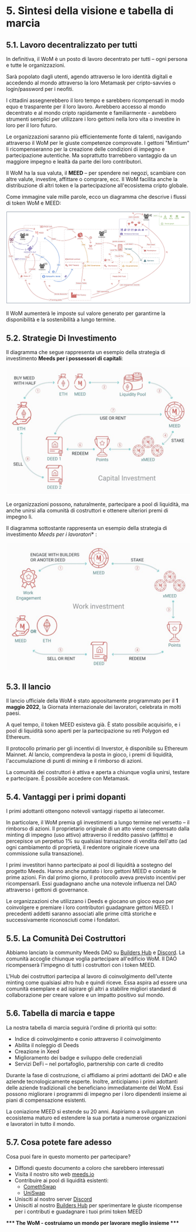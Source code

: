 # 5. Sintesi della visione e tabella di marcia

## 5.1. Lavoro decentralizzato per tutti

In definitiva, il WoM è un posto di lavoro decentrato per tutti – ogni persona e tutte le organizzazioni.

Sarà popolato dagli utenti, agendo attraverso le loro identità digitali e accedendo al mondo attraverso la loro Metamask per cripto-savvies o login/password per i neofiti.

I cittadini assegnerebbero il loro tempo e sarebbero ricompensati in modo equo e trasparente per il loro lavoro. Avrebbero accesso al mondo decentrato e al mondo cripto rapidamente e familiarmente - avrebbero strumenti semplici per utilizzare i loro gettoni nella loro vita o investire in loro per il loro futuro.

Le organizzazioni saranno più efficientemente fonte di talenti, navigando attraverso il WoM per le giuste competenze comprovate. I gettoni "Mintium" li ricompenseranno per la creazione delle condizioni di impegno e partecipazione autentiche. Ma soprattutto trarrebbero vantaggio da un maggiore impegno e lealtà da parte dei loro contributori.

Il WoM ha la sua valuta, il **MEED** – per spendere nei negozi, scambiare con altre valute, investire, affittare o comprare, ecc. Il WoM facilita anche la distribuzione di altri token e la partecipazione all'ecosistema cripto globale.

Come immagine vale mille parole, ecco un diagramma che descrive i flussi di token WoM e MEED:

![Flussi di WoM e Meeds](en/img/wom-flows.png)

Il WoM aumenterà le imposte sul valore generato per garantirne la disponibilità e la sostenibilità a lungo termine.


## 5.2. Strategie Di Investimento

Il diagramma che segue rappresenta un esempio della strategia di investimento **Meeds per i possessori di capitali**:

![Strategia di investimento di Meeds per i detentori di capitale](en/img/invest-capital.png)

Le organizzazioni possono, naturalmente, partecipare a pool di liquidità, ma anche unirsi alla comunità di costruttori e ottenere ulteriori premi di impegno lì.

Il diagramma sottostante rappresenta un esempio della strategia di investimento *Meeds per i lavoratori** :

![Strategia d'investimento di Meeds per i detentori di lavoro](en/img/invest-work.png)

## 5.3. Il lancio

Il lancio ufficiale della WoM è stato appositamente programmato per il **1 maggio 2022**, la Giornata internazionale dei lavoratori, celebrata in molti paesi.

A quel tempo, il token MEED esisteva già. È stato possibile acquisirlo, e i pool di liquidità sono aperti per la partecipazione su reti Polygon ed Ethereum.

Il protocollo primario per gli incentivi di Inverstor, è disponibile su Ethereum Mainnet. Al lancio, comprendeva la posta in gioco, i premi di liquidità, l'accumulazione di punti di mining e il rimborso di azioni.

La comunità dei costruttori è attiva e aperta a chiunque voglia unirsi, testare e partecipare. È possibile accedere con Metamask.

## 5.4. Vantaggi per i primi dopanti

I primi adottanti ottengono notevoli vantaggi rispetto ai latecomer.

In particolare, il WoM premia gli investimenti a lungo termine nel versetto – il rimborso di azioni. Il proprietario originale di un atto viene compensato dalla minting di impegno (uso attivo) attraverso il reddito passivo (affitto) e percepisce un perpetuo 1% su qualsiasi transazione di vendita dell'atto (ad ogni cambiamento di proprietà, il redentore originale riceve una commissione sulla transazione).

I primi investitori hanno partecipato ai pool di liquidità a sostegno del progetto Meeds. Hanno anche puntato i loro gettoni MEED e coniato le prime azioni. Fin dal primo giorno, il protocollo aveva previsto incentivi per ricompensarli. Essi guadagnano anche una notevole influenza nel DAO attraverso i gettoni di governance.

Le organizzazioni che utilizzano i Deeds e giocano un gioco equo per coinvolgere e premiare i loro contributori guadagnare gettoni MEED. I precedenti addetti saranno associati alle prime città storiche e successivamente riconosciuti come i fondatori.


## 5.5. La Comunità Dei Costruttori

Abbiamo lanciato la community Meeds DAO su [Builders Hub](builders.meeds.io) e [Discord](https://discord.com/invite/7d9Byf4Fz6). La comunità accoglie chiunque voglia partecipare all'edificio WoM. Il DAO ricompenserà l'impegno di tutti i costruttori con i token MEED.

L'Hub dei costruttori partecipa al lavoro di coinvolgimento dell'utente minting come qualsiasi altro hub e quindi riceve. Essa aspira ad essere una comunità esemplare e ad ispirare gli altri a stabilire migliori standard di collaborazione per creare valore e un impatto positivo sul mondo.

## 5.6. Tabella di marcia e tappe

La nostra tabella di marcia seguirà l'ordine di priorità qui sotto:

- Indice di coinvolgimento e conio attraverso il coinvolgimento
- Abilita il noleggio di Deeds
- Creazione in Xeed
- Miglioramento dei badge e sviluppo delle credenziali
- Servizi DeFi – nel portafoglio, partnership con carte di credito

Durante la fase di costruzione, ci affidiamo ai primi adottanti dei DAO e alle aziende tecnologicamente esperte. Inoltre, anticipiamo i primi adottanti delle aziende tradizionali che beneficiano immediatamente del WoM. Essi possono migliorare i programmi di impegno per i loro dipendenti insieme ai piani di compensazione esistenti.

La coniazione MEED si estende su 20 anni. Aspiriamo a sviluppare un ecosistema maturo ed estendere la sua portata a numerose organizzazioni e lavoratori in tutto il mondo.

## 5.7. Cosa potete fare adesso

Cosa puoi fare in questo momento per partecipare?

- Diffondi questo documento a coloro che sarebbero interessati
- Visita il nostro sito web [meeds.io](https://www.meeds.io/)
- Contribuire ai pool di liquidità esistenti:
  - [ComethSwap](https://swap.cometh.io/)
  - [UniSwap](https://uniswap.org)
- Unisciti al nostro server [Discord](https://discord.com/invite/7d9Byf4Fz6)
- Unisciti al nostro [Builders Hub](https://meeds.io/builders) per sperimentare le giuste ricompense per i contributi e guadagnare i tuoi primi token MEED

**\*\*\* The WoM - costruiamo un mondo per lavorare meglio insieme \*\*\***